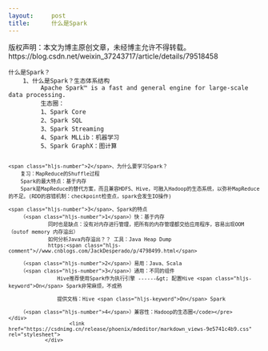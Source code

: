 ```yaml
---
layout:     post
title:      什么是Spark
---
```

<div id="article_content" class="article_content clearfix csdn-tracking-statistics" data-pid="blog" data-mod="popu_307" data-dsm="post">
								<div class="article-copyright">
					版权声明：本文为博主原创文章，未经博主允许不得转载。					https://blog.csdn.net/weixin_37243717/article/details/79518458				</div>
								            <div id="content_views" class="markdown_views prism-atom-one-dark">
							<!-- flowchart 箭头图标 勿删 -->
							<svg xmlns="http://www.w3.org/2000/svg" style="display: none;"><path stroke-linecap="round" d="M5,0 0,2.5 5,5z" id="raphael-marker-block" style="-webkit-tap-highlight-color: rgba(0, 0, 0, 0);"></path></svg>
							<pre class="prettyprint"><code class=" hljs oxygene">什么是Spark？
    <span class="hljs-number">1</span>、什么是Spark？生态体系结构
         Apache Spark™ <span class="hljs-keyword">is</span> a fast <span class="hljs-keyword">and</span> general engine <span class="hljs-keyword">for</span> large-scale data processing. 
         生态圈：
         <span class="hljs-number">1</span>、Spark Core
         <span class="hljs-number">2</span>、Spark SQL
         <span class="hljs-number">3</span>、Spark Streaming
         <span class="hljs-number">4</span>、Spark MLLib：机器学习
         <span class="hljs-number">5</span>、Spark GraphX：图计算

    <span class="hljs-number">2</span>、为什么要学习Spark？
        复习：MapReduce的Shuffle过程
        Spark的最大特点：基于内存
        Spark是MapReduce的替代方案，而且兼容HDFS、Hive，可融入Hadoop的生态系统，以弥补MapReduce的不足。(RDD的容错机制：checkpoint检查点，spark会发生IO操作)

    <span class="hljs-number">3</span>、Spark的特点
        （<span class="hljs-number">1</span>）快：基于内存
                 同时也是缺点：没有对内存进行管理，把所有的内存管理都交给应用程序，容易出现OOM（outof memory 内存溢出）
                 如何分析Java内存溢出？？ 工具：Java Heap Dump
                 https:<span class="hljs-comment">//www.cnblogs.com/JackDesperado/p/4798499.html</span>

        （<span class="hljs-number">2</span>）易用：Java、Scala
        （<span class="hljs-number">3</span>）通用：不同的组件
                    Hive推荐使用Spark作为执行引擎 ------&gt; 配置Hive <span class="hljs-keyword">On</span> Spark非常麻烦，不成熟

                    提供文档：Hive <span class="hljs-keyword">On</span> Spark

        （<span class="hljs-number">4</span>）兼容性：Hadoop的生态圈</code></pre>            </div>
						<link href="https://csdnimg.cn/release/phoenix/mdeditor/markdown_views-9e5741c4b9.css" rel="stylesheet">
                </div>